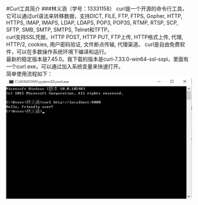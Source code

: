 #Curl工具简介
###林义涵（学号：13331158）
curl是一个开源的命令行工具，它可以通过url语法来转移数据，支持DICT, FILE, FTP, FTPS, Gopher, HTTP, HTTPS, IMAP, IMAPS, LDAP, LDAPS, POP3, POP3S, RTMP, RTSP, SCP, SFTP, SMB, SMTP, SMTPS, Telnet和TFTP。  
curl支持SSL凭据，HTTP POST, HTTP PUT, FTP上传, HTTP格式上传, 代理, HTTP/2, cookies, 用户密码验证, 文件断点传输, 代理渠道。 
curl是自由免费软件，可以在多数操作系统环境下编译和运行。   
最新的稳定版本是7.45.0。我下载的版本是curl-7.33.0-win64-ssl-sspi，里面有一个curl.exe，可以通过加入系统变量来快速打开。  
简单使用流程如下：  
![1](1.png)
